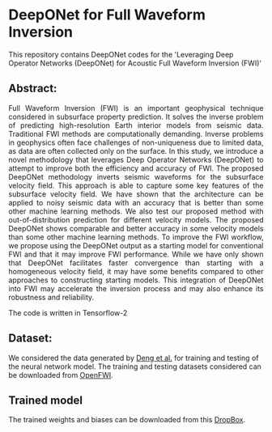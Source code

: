 # DeepONet for Full Waveform Inversion

This repository contains DeepONet codes for the 'Leveraging Deep Operator Networks (DeepONet) for Acoustic Full Waveform Inversion (FWI)'

## Abstract:
<p style='text-align: justify;'>
Full Waveform Inversion (FWI) is an important geophysical technique considered in subsurface property prediction. It solves the inverse problem of predicting high-resolution Earth interior models from seismic data. Traditional FWI methods are computationally demanding. Inverse problems in geophysics often face challenges of non-uniqueness due to limited data, as data are often collected only on the surface. In this study, we introduce a novel methodology that leverages Deep Operator Networks (DeepONet) to attempt to improve both the efficiency and accuracy of FWI. The proposed DeepONet methodology inverts seismic waveforms for the subsurface velocity field. This approach is able to capture some key features of the subsurface velocity field. We have shown that the architecture can be applied to noisy seismic data with an accuracy that is better than some other machine learning methods. We also test our proposed method with out-of-distribution prediction for different velocity models. The proposed DeepONet shows comparable and better accuracy in some velocity models than some other machine learning methods. To improve the FWI workflow, we propose using the DeepONet output as a starting model for conventional FWI  and that it may improve FWI performance. While we have only shown that DeepONet facilitates faster convergence than starting with a homogeneous velocity field, it may have some benefits compared to other approaches to constructing starting models. This integration of DeepONet into FWI may accelerate the inversion process and may also enhance its robustness and reliability.
</p>

The code is written in Tensorflow-2

## Dataset:
We considered the data generated by [Deng et al.](https://arxiv.org/abs/2111.02926) for training and testing of the neural network model. The training and testing datasets considered can be downloaded from [OpenFWI](https://arxiv.org/abs/2111.02926).

## Trained model
The trained weights and biases can be downloaded from this [DropBox](https://www.dropbox.com/scl/fo/toielc1m50ck07azuiamz/AEPkdont5pGml6WBKr_ZKsE?rlkey=paz3hp17eiuu0a1cs42hjg2os&st=osv34tkx&dl=0).
